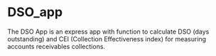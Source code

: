 # DSO_app
The DSO App is an express app with function to calculate DSO (days outstanding) and CEI (Collection Effectiveness index) for measuring accounts receivables collections.

